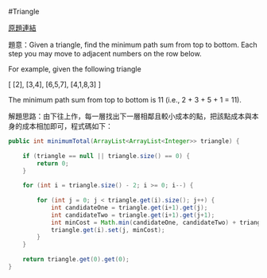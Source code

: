 #Triangle

[原題連結](http://www.lintcode.com/en/problem/triangle/)

題意：Given a triangle, find the minimum path sum from top to bottom. Each step you may move to adjacent numbers on the row below.

For example, given the following triangle

[
     [2],
    [3,4],
   [6,5,7],
  [4,1,8,3]
]

The minimum path sum from top to bottom is 11 (i.e., 2 + 3 + 5 + 1 = 11).

解題思路：由下往上作，每一層找出下一層相鄰且較小成本的點，把該點成本與本身的成本相加即可，程式碼如下：

```java
public int minimumTotal(ArrayList<ArrayList<Integer>> triangle) {
    
    if (triangle == null || triangle.size() == 0) {
        return 0;
    }
    
    for (int i = triangle.size() - 2; i >= 0; i--) {
        
        for (int j = 0; j < triangle.get(i).size(); j++) {
            int candidateOne = triangle.get(i+1).get(j);
            int candidateTwo = triangle.get(i+1).get(j+1);
            int minCost = Math.min(candidateOne, candidateTwo) + triangle.get(i).get(j);
            triangle.get(i).set(j, minCost);
        }
    }
    
    return triangle.get(0).get(0);
}
```